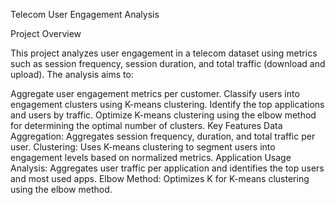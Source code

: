 Telecom User Engagement Analysis

Project Overview

This project analyzes user engagement in a telecom dataset using metrics such as session frequency, 
session duration, and total traffic (download and upload). The analysis aims to:

Aggregate user engagement metrics per customer.
Classify users into engagement clusters using K-means clustering.
Identify the top applications and users by traffic.
Optimize K-means clustering using the elbow method for determining the optimal number of clusters.
Key Features
Data Aggregation: Aggregates session frequency, duration, and total traffic per user.
Clustering: Uses K-means clustering to segment users into engagement levels based on normalized metrics.
Application Usage Analysis: Aggregates user traffic per application and identifies the top users and most used apps.
Elbow Method: Optimizes K for K-means clustering using the elbow method.
